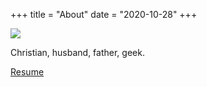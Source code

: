 +++
title = "About"
date = "2020-10-28"
+++

![](https://www.bakey.us/me.jpg)

Christian, husband, father, geek.

[Resume](https://www.bakey.us/MattBaker_Resume_Latest.pdf)
